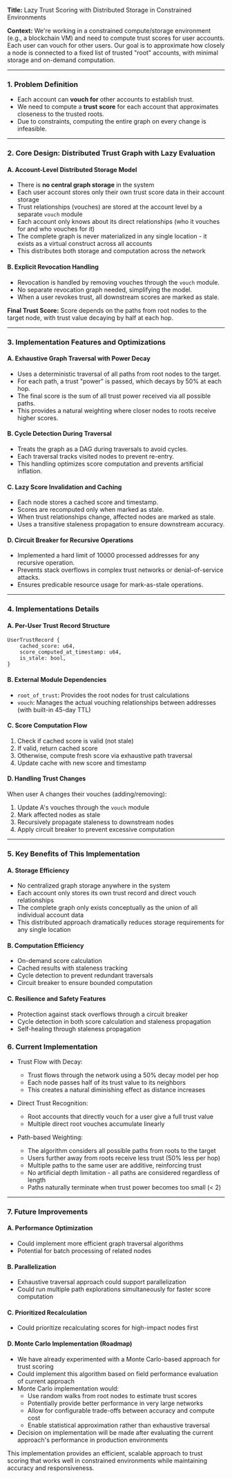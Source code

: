 **Title:** Lazy Trust Scoring with Distributed Storage in Constrained Environments

**Context:**
We're working in a constrained compute/storage environment (e.g., a blockchain VM) and need to compute trust scores for user accounts. Each user can vouch for other users. Our goal is to approximate how closely a node is connected to a fixed list of trusted "root" accounts, with minimal storage and on-demand computation.

---

### 1. Problem Definition
- Each account can **vouch for** other accounts to establish trust.
- We need to compute a **trust score** for each account that approximates closeness to the trusted roots.
- Due to constraints, computing the entire graph on every change is infeasible.

---

### 2. Core Design: Distributed Trust Graph with Lazy Evaluation

#### A. Account-Level Distributed Storage Model
- There is **no central graph storage** in the system
- Each user account stores only their own trust score data in their account storage
- Trust relationships (vouches) are stored at the account level by a separate `vouch` module
- Each account only knows about its direct relationships (who it vouches for and who vouches for it)
- The complete graph is never materialized in any single location - it exists as a virtual construct across all accounts
- This distributes both storage and computation across the network

#### B. Explicit Revocation Handling
- Revocation is handled by removing vouches through the `vouch` module.
- No separate revocation graph needed, simplifying the model.
- When a user revokes trust, all downstream scores are marked as stale.

**Final Trust Score:**
Score depends on the paths from root nodes to the target node, with trust value decaying by half at each hop.

---

### 3. Implementation Features and Optimizations

#### A. Exhaustive Graph Traversal with Power Decay
- Uses a deterministic traversal of all paths from root nodes to the target.
- For each path, a trust "power" is passed, which decays by 50% at each hop.
- The final score is the sum of all trust power received via all possible paths.
- This provides a natural weighting where closer nodes to roots receive higher scores.

#### B. Cycle Detection During Traversal
- Treats the graph as a DAG during traversals to avoid cycles.
- Each traversal tracks visited nodes to prevent re-entry.
- This handling optimizes score computation and prevents artificial inflation.

#### C. Lazy Score Invalidation and Caching
- Each node stores a cached score and timestamp.
- Scores are recomputed only when marked as stale.
- When trust relationships change, affected nodes are marked as stale.
- Uses a transitive staleness propagation to ensure downstream accuracy.

#### D. Circuit Breaker for Recursive Operations
- Implemented a hard limit of 10000 processed addresses for any recursive operation.
- Prevents stack overflows in complex trust networks or denial-of-service attacks.
- Ensures predicable resource usage for mark-as-stale operations.

---

### 4. Implementations Details

#### A. Per-User Trust Record Structure
```plaintext
UserTrustRecord {
    cached_score: u64,
    score_computed_at_timestamp: u64,
    is_stale: bool,
}
```

#### B. External Module Dependencies
- `root_of_trust`: Provides the root nodes for trust calculations
- `vouch`: Manages the actual vouching relationships between addresses (with built-in 45-day TTL)

#### C. Score Computation Flow
1. Check if cached score is valid (not stale)
2. If valid, return cached score
3. Otherwise, compute fresh score via exhaustive path traversal
4. Update cache with new score and timestamp

#### D. Handling Trust Changes
When user A changes their vouches (adding/removing):
1. Update A's vouches through the `vouch` module
2. Mark affected nodes as stale
3. Recursively propagate staleness to downstream nodes
4. Apply circuit breaker to prevent excessive computation

---

### 5. Key Benefits of This Implementation

#### A. Storage Efficiency
- No centralized graph storage anywhere in the system
- Each account only stores its own trust record and direct vouch relationships
- The complete graph only exists conceptually as the union of all individual account data
- This distributed approach dramatically reduces storage requirements for any single location

#### B. Computation Efficiency
- On-demand score calculation
- Cached results with staleness tracking
- Cycle detection to prevent redundant traversals
- Circuit breaker to ensure bounded computation

#### C. Resilience and Safety Features
- Protection against stack overflows through a circuit breaker
- Cycle detection in both score calculation and staleness propagation
- Self-healing through staleness propagation

### 6. Current Implementation

- Trust Flow with Decay:
  - Trust flows through the network using a 50% decay model per hop
  - Each node passes half of its trust value to its neighbors
  - This creates a natural diminishing effect as distance increases

- Direct Trust Recognition:
  - Root accounts that directly vouch for a user give a full trust value
  - Multiple direct root vouches accumulate linearly

- Path-based Weighting:
  - The algorithm considers all possible paths from roots to the target
  - Users further away from roots receive less trust (50% less per hop)
  - Multiple paths to the same user are additive, reinforcing trust
  - No artificial depth limitation - all paths are considered regardless of length
  - Paths naturally terminate when trust power becomes too small (< 2)

---
### 7. Future Improvements

#### A. Performance Optimization
- Could implement more efficient graph traversal algorithms
- Potential for batch processing of related nodes

#### B. Parallelization
- Exhaustive traversal approach could support parallelization
- Could run multiple path explorations simultaneously for faster score computation

#### C. Prioritized Recalculation
- Could prioritize recalculating scores for high-impact nodes first

#### D. Monte Carlo Implementation (Roadmap)
- We have already experimented with a Monte Carlo-based approach for trust scoring
- Could implement this algorithm based on field performance evaluation of current approach
- Monte Carlo implementation would:
  - Use random walks from root nodes to estimate trust scores
  - Potentially provide better performance in very large networks
  - Allow for configurable trade-offs between accuracy and compute cost
  - Enable statistical approximation rather than exhaustive traversal
- Decision on implementation will be made after evaluating the current approach's performance in production environments

This implementation provides an efficient, scalable approach to trust scoring that works well in constrained environments while maintaining accuracy and responsiveness.
